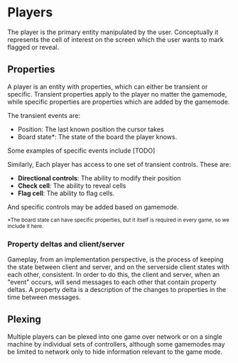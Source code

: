 # Players

The player is the primary entity manipulated by the user. Conceptually it represents the cell of
interest on the screen which the user wants to mark flagged or reveal. 

## Properties

A player is an entity with properties, which can either be transient or specific. Transient
properties apply to the player no matter the gamemode, while specific properties are properties
which are added by the gamemode.

The transient events are:

* Position: The last known position the cursor takes
* Board state*: The state of the board the player knows.

Some examples of specific events include [TODO]

Similarly, Each player has access to one set of transient controls. These are:

* **Directional controls**: The ability to modify their position
* **Check cell**: The ability to reveal cells
* **Flag cell**: The ability to flag cells.

And specific controls may be added based on gamemode.

<sub> *The board state can have specific properties, but it itself is required in every game, so we
include it here. </sub>

### Property deltas and client/server

Gameplay, from an implementation perspective, is the process of keeping the state between client and
server, and on the serverside client states with each other, consistent. In order to do this, the
client and server, when an "event" occurs, will send messages to each other that contain property
deltas. A property delta is a description of the changes to properties in the time between messages. 

## Plexing

Multiple players can be plexed into one game over network or on a single machine by individual sets
of controllers, although some gamemodes may be limited to network only to hide information relevant
to the game mode.

